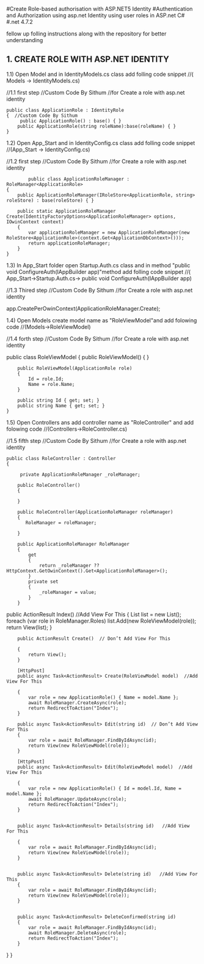#Create Role-based authorisation with ASP.NET5 Identity 
#Authentication and Authorization using asp.net Identity using user roles in ASP.net C#
#.net 4.7.2

fellow up folling instructions along with the repository for better understanding

## 1. CREATE ROLE WITH ASP.NET IDENTITY

1.1) Open Model and in IdentityModels.cs class add folling code snippet 
//( Models -> IdentityModels.cs) 

//1.1 first step
    //Custom Code By Sithum 
    //for Create a role with asp.net identity

    public class ApplicationRole : IdentityRole
    {  //Custom Code By Sithum
         public ApplicationRole() : base() { }
        public ApplicationRole(string roleName):base(roleName) { }
    }


1.2) Open App_Start and in IdentityConfig.cs class add folling code snippet 
//(App_Start -> IdentityConfig.cs)

//1.2 first step
       //Custom Code By Sithum 
      //for Create a role with asp.net identity
      
            public class ApplicationRoleManager : RoleManager<ApplicationRole>
    { 
        public ApplicationRoleManager(IRoleStore<ApplicationRole, string> roleStore) : base(roleStore) { }

        public static ApplicationRoleManager Create(IdentityFactoryOptions<ApplicationRoleManager> options, IOwinContext context)
        {
            var applicationRoleManager = new ApplicationRoleManager(new RoleStore<ApplicationRole>(context.Get<ApplicationDbContext>()));
            return applicationRoleManager;
        }
    }



1.3) In App_Start folder open Startup.Auth.cs class and in method "public void ConfigureAuth(IAppBuilder app)"method add folling code snippet 
//( App_Start->Startup.Auth.cs->  public void ConfigureAuth(IAppBuilder app) 

   //1.3 Thired step
            //Custom Code By Sithum 
            //for Create a role with asp.net identity

 app.CreatePerOwinContext<ApplicationRoleManager>(ApplicationRoleManager.Create);



1.4) Open Models create model name as "RoleViewModel"and add folowing code 
//(Models->RoleViewModel) 

 //1.4 forth step
    //Custom Code By Sithum 
    //for Create a role with asp.net identity

 public class RoleViewModel
    {
        public RoleViewModel() { }

        public RoleViewModel(ApplicationRole role)
        {
            Id = role.Id;
            Name = role.Name;
        }

        public string Id { get; set; }
        public string Name { get; set; }
    }


1.5) Open Controllers ans add controller name as "RoleController" and add folowing code 
//(Controllers->RoleController.cs)

   //1.5 fifth step
        //Custom Code By Sithum 
        //for Create a role with asp.net identity 

    public class RoleController : Controller
    {

         private ApplicationRoleManager _roleManager;

        public RoleController()
        {
                
        }

        public RoleController(ApplicationRoleManager roleManager)
        {
           RoleManager = roleManager;

        }

        public ApplicationRoleManager RoleManager
        {
            get
            {
                return _roleManager ?? HttpContext.GetOwinContext().Get<ApplicationRoleManager>();
            }
            private set
            {
                _roleManager = value;
            }
        }


  public ActionResult Index()   //Add View For This
        {
            List<RoleViewModel> list = new List<RoleViewModel>();
            foreach (var role in RoleManager.Roles)
                list.Add(new RoleViewModel(role));
            return View(list);
        }

        public ActionResult Create()  // Don’t Add View For This

        {
            return View();
        }

        [HttpPost]
        public async Task<ActionResult> Create(RoleViewModel model)  //Add View For This

        {
            var role = new ApplicationRole() { Name = model.Name };
            await RoleManager.CreateAsync(role);
            return RedirectToAction("Index");
        }

        public async Task<ActionResult> Edit(string id)  // Don’t Add View For This
        {
            var role = await RoleManager.FindByIdAsync(id);
            return View(new RoleViewModel(role));
        }

        [HttpPost]
        public async Task<ActionResult> Edit(RoleViewModel model)  //Add View For This

        {
            var role = new ApplicationRole() { Id = model.Id, Name = model.Name };
            await RoleManager.UpdateAsync(role);
            return RedirectToAction("Index");
        }


        public async Task<ActionResult> Details(string id)   //Add View For This

        {
            var role = await RoleManager.FindByIdAsync(id);
            return View(new RoleViewModel(role));
        }


        public async Task<ActionResult> Delete(string id)   //Add View For This
        {
            var role = await RoleManager.FindByIdAsync(id);
            return View(new RoleViewModel(role));
        }


        public async Task<ActionResult> DeleteConfirmed(string id)
        {
            var role = await RoleManager.FindByIdAsync(id);
            await RoleManager.DeleteAsync(role);
            return RedirectToAction("Index");
        }
}
}




